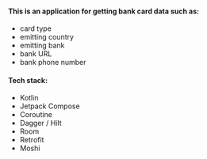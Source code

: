 #### This is an application for getting bank card data such as:

- card type
- emitting country
- emitting bank
- bank URL
- bank phone number

#### Tech stack:

- Kotlin
- Jetpack Compose
- Coroutine
- Dagger / Hilt
- Room
- Retrofit
- Moshi
